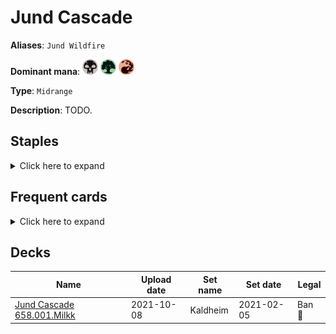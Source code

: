 # Jund Cascade

**Aliases**: `Jund Wildfire`

**Dominant mana**: <img src="../resources/images/mana/B.png" width="25"/> <img src="../resources/images/mana/G.png" width="25"/> <img src="../resources/images/mana/R.png" width="25"/>

**Type**: `Midrange`

**Description**: TODO.

## **Staples**

<details>
  <summary>Click here to expand</summary>

</details>


## **Frequent cards**

<details>
  <summary>Click here to expand</summary>

</details>


## **Decks**

| Name | Upload date | Set name | Set date | Legal |
| -----| ----------- | -------- | -------- | ----- |
| [Jund Cascade 658.001.Milkk](https://www.mtggoldfish.com/deck/4351121) | 2021-10-08 | Kaldheim | 2021-02-05 | Ban 🔨 |


